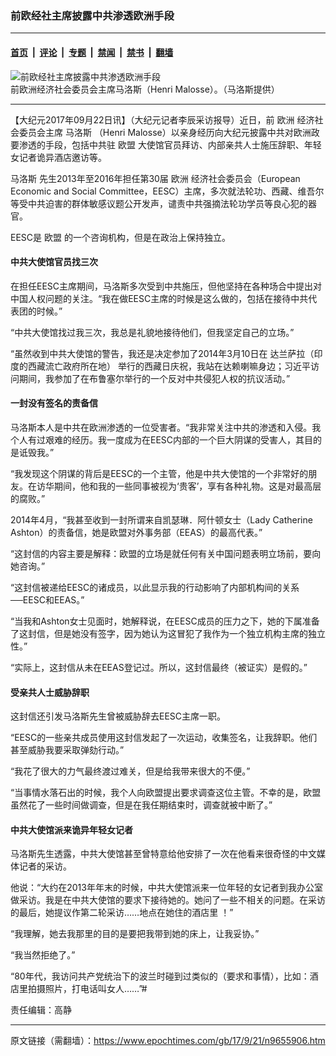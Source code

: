 ### 前欧经社主席披露中共渗透欧洲手段

---

#### [首页](../../../..?n9655906) &nbsp;|&nbsp; [评论](../../../../../epoch-comment?n9655906) &nbsp;|&nbsp; [专题](../../../../../epoch-special?n9655906) &nbsp;|&nbsp; [禁闻](../../../../../epoch-news?n9655906) &nbsp;|&nbsp; [禁书](../../../../../books?n9655906) &nbsp;|&nbsp; [翻墙](https://github.com/gfw-breaker/nogfw/blob/master/README.md?n9655906)


<div><img alt="前欧经社主席披露中共渗透欧洲手段" class="attachment-djy_600_400 size-djy_600_400 wp-post-image" src="https://i.epochtimes.com/assets/uploads/2017/09/013.jpg"/>
<div class="caption">
 前欧洲经济社会委员会主席马洛斯（Henri Malosse）。（马洛斯提供）
</div></div><hr/><div class="post_content" id="artbody" itemprop="articleBody">
 <!-- article content begin -->
 <p>
  【大纪元2017年09月22日讯】（大纪元记者李辰采访报导）近日，前
  <ok href="https://www.epochtimes.com/gb/tag/%E6%AC%A7%E6%B4%B2.html">
   欧洲
  </ok>
  经济社会委员会主席
  <ok href="https://www.epochtimes.com/gb/tag/%E9%A9%AC%E6%B4%9B%E6%96%AF.html">
   马洛斯
  </ok>
  （Henri Malosse）以亲身经历向大纪元披露中共对欧洲政要渗透的手段，包括中共驻
  <ok href="https://www.epochtimes.com/gb/tag/%E6%AC%A7%E7%9B%9F.html">
   欧盟
  </ok>
  大使馆官员拜访、内部亲共人士施压辞职、年轻女记者诡异酒店邀访等。
 </p>
 <p>
  <ok href="https://www.epochtimes.com/gb/tag/%E9%A9%AC%E6%B4%9B%E6%96%AF.html">
   马洛斯
  </ok>
  先生2013年至2016年担任第30届
  <ok href="https://www.epochtimes.com/gb/tag/%E6%AC%A7%E6%B4%B2.html">
   欧洲
  </ok>
  经济社会委员会（European Economic and Social Committee，EESC）主席，多次就法轮功、西藏、维吾尔等受中共迫害的群体敏感议题公开发声，谴责中共强摘法轮功学员等良心犯的器官。
 </p>
 <p>
  EESC是
  <ok href="https://www.epochtimes.com/gb/tag/%E6%AC%A7%E7%9B%9F.html">
   欧盟
  </ok>
  的一个咨询机构，但是在政治上保持独立。
 </p>
 <h4>
  中共大使馆官员找三次
 </h4>
 <p>
  在担任EESC主席期间，马洛斯多次受到中共施压，但他坚持在各种场合中提出对中国人权问题的关注。“我在做EESC主席的时候是这么做的，包括在接待中共代表团的时候。”
 </p>
 <p>
  “中共大使馆找过我三次，我总是礼貌地接待他们，但我坚定自己的立场。”
 </p>
 <p>
  “虽然收到中共大使馆的警告，我还是决定参加了2014年3月10日在
  <span class="st">
   达兰萨拉（印度的西藏流亡政府所在地）
  </span>
  举行的西藏日庆祝，我站在达赖喇嘛身边；习近平访问期间，我参加了在布鲁塞尔举行的一个反对中共侵犯人权的抗议活动。”
 </p>
 <h4>
  一封没有签名的责备信
 </h4>
 <p>
  马洛斯本人是中共在欧洲渗透的一位受害者。“我非常关注中共的渗透和入侵。我个人有过艰难的经历。我一度成为在EESC内部的一个巨大阴谋的受害人，其目的是诋毁我。”
 </p>
 <p>
  “我发现这个阴谋的背后是EESC的一个主管，他是中共大使馆的一个非常好的朋友。在访华期间，他和我的一些同事被视为‘贵客’，享有各种礼物。这是对最高层的腐败。”
 </p>
 <p>
  2014年4月，“我甚至收到一封所谓来自凯瑟琳．阿什顿女士（Lady Catherine Ashton）的责备信，她是欧盟对外事务部（EEAS）的最高代表。”
 </p>
 <p>
  “这封信的内容主要是解释：欧盟的立场是就任何有关中国问题表明立场前，要向她咨询。”
 </p>
 <p>
  “这封信被递给EESC的诸成员，以此显示我的行动影响了内部机构间的关系──EESC和EEAS。”
 </p>
 <p>
  “当我和Ashton女士见面时，她解释说，在EESC成员的压力之下，她的下属准备了这封信，但是她没有签字，因为她认为这冒犯了我作为一个独立机构主席的独立性。”
 </p>
 <p>
  “实际上，这封信从未在EEAS登记过。所以，这封信最终（被证实）是假的。”
 </p>
 <h4>
  受亲共人士威胁辞职
 </h4>
 <p>
  这封信还引发马洛斯先生曾被威胁辞去EESC主席一职。
 </p>
 <p>
  “EESC的一些亲共成员使用这封信发起了一次运动，收集签名，让我辞职。他们甚至威胁我要采取弹劾行动。”
 </p>
 <p>
  “我花了很大的力气最终渡过难关，但是给我带来很大的不便。”
 </p>
 <p>
  “当事情水落石出的时候，我个人向欧盟提出要求调查这位主管。不幸的是，欧盟虽然花了一些时间做调查，但是在我任期结束时，调查就被中断了。”
 </p>
 <h4>
  中共大使馆派来诡异年轻女记者
 </h4>
 <p>
  马洛斯先生透露，中共大使馆甚至曾特意给他安排了一次在他看来很奇怪的中文媒体记者的采访。
 </p>
 <p>
  他说：“大约在2013年年末的时候，中共大使馆派来一位年轻的女记者到我办公室做采访。我是在中共大使馆的要求下接待她的。她问了一些不相关的问题。在采访的最后，她提议作第二轮采访……地点在她住的酒店里 ！”
 </p>
 <p>
  “我理解，她去我那里的目的是要把我带到她的床上，让我妥协。”
 </p>
 <p>
  “我当然拒绝了。”
 </p>
 <p>
  “80年代，我访问共产党统治下的波兰时碰到过类似的（要求和事情），比如：酒店里拍摄照片，打电话叫女人……”#
 </p>
 <p>
  责任编辑：高静
 </p>
 <!-- article content end -->
 <div id="below_article_ad">
 </div>
</div>


---

原文链接（需翻墙）：https://www.epochtimes.com/gb/17/9/21/n9655906.htm